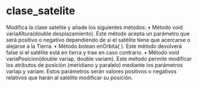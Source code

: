 # clase_satelite
Modifica la clase satelite y añade los siguientes métodos: • Método void variaAltura(double desplazamiento). Este método acepta un parámetro que será positivo o negativo dependiendo de si el satélite tiene que acercarse o alejarse a la Tierra. • Método bolean enOrbita( ). Este método devolverá false si el satélite está en tierra y trae en caso contrario. • Método void variaPosicion(double variap, double variam). Este método permite modificar los atributos de posición (meridiano y paralelo) mediante los parámetros variap y variam. Estos parámetros serán valores positivos o negativos relativos que harán al satélite modificar su posición.
